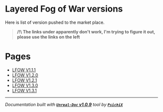 # Layered Fog of War versions

Here is list of version pushed to the market place.

> **/!\ The links under apparently don't work, I'm trying to figure it out, please use the links on the left <br />**

# Pages

- [LFOW V1.1.1](/book/Versions/LFOW_V1.1.1.md)
- [LFOW V1.2.0](/book/Versions/LFOW_V1.2.0.md)
- [LFOW V1.2.1](/book/Versions/LFOW_V1.2.1.md)
- [LFOW V1.3.0](/book/Versions/LFOW_V1.3.0.md)
- [LFOW V1.3.1](/book/Versions/LFOW_V1.3.1.md)

---
_Documentation built with [**`Unreal-Doc` v1.0.9**](https://github.com/PsichiX/unreal-doc) tool by [**`PsichiX`**](https://github.com/PsichiX)_